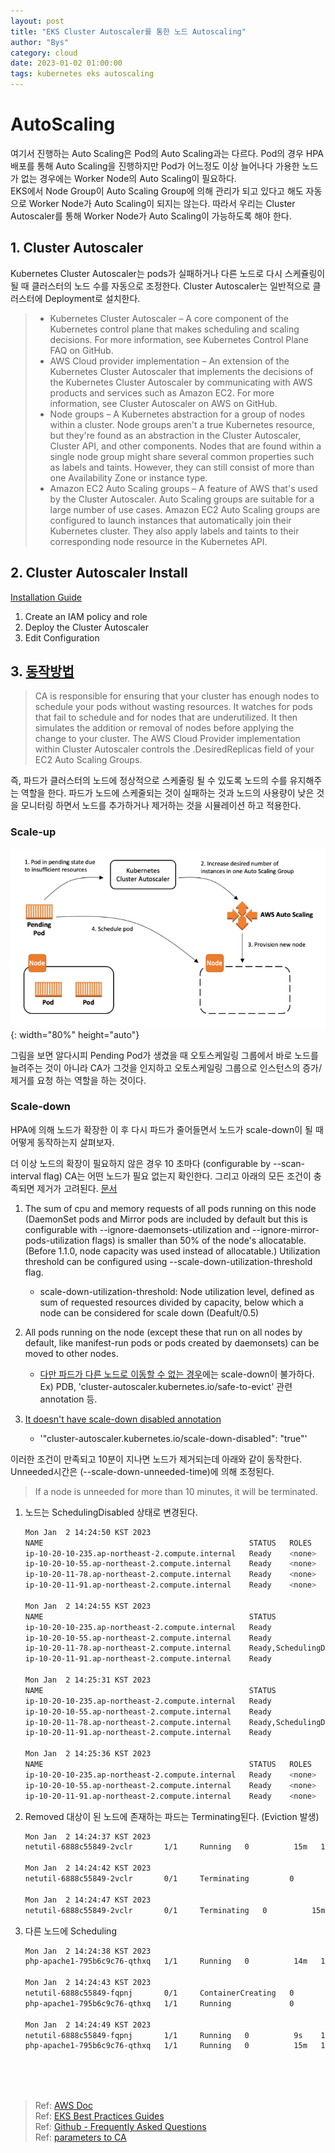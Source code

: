 ```yaml
---
layout: post
title: "EKS Cluster Autoscaler를 통한 노드 Autoscaling"
author: "Bys"
category: cloud
date: 2023-01-02 01:00:00
tags: kubernetes eks autoscaling
---
```


# AutoScaling
여기서 진행하는 Auto Scaling은 Pod의 Auto Scaling과는 다르다. Pod의 경우 HPA 배포를 통해 Auto Scaling을 진행하지만 Pod가 어느정도 이상 늘어나다 가용한 노드가 없는 경우에는 Worker Node의 Auto Scaling이 필요하다.  
EKS에서 Node Group이 Auto Scaling Group에 의해 관리가 되고 있다고 해도 자동으로 Worker Node가 Auto Scaling이 되지는 않는다. 따라서 우리는 Cluster Autoscaler를 통해 Worker Node가 Auto Scaling이 가능하도록 해야 한다.  


## 1. Cluster Autoscaler
Kubernetes Cluster Autoscaler는 pods가 실패하거나 다른 노드로 다시 스케쥴링이 될 때 클러스터의 노드 수를 자동으로 조정한다. Cluster Autoscaler는 일반적으로 클러스터에 Deployment로 설치한다.  

> - Kubernetes Cluster Autoscaler – A core component of the Kubernetes control plane that makes scheduling and scaling decisions. For more information, see Kubernetes Control Plane FAQ on GitHub.
> - AWS Cloud provider implementation – An extension of the Kubernetes Cluster Autoscaler that implements the decisions of the Kubernetes Cluster Autoscaler by communicating with AWS products and services such as Amazon EC2. For more information, see Cluster Autoscaler on AWS on GitHub.
> - Node groups – A Kubernetes abstraction for a group of nodes within a cluster. Node groups aren't a true Kubernetes resource, but they're found as an abstraction in the Cluster Autoscaler, Cluster API, and other components. Nodes that are found within a single node group might share several common properties such as labels and taints. However, they can still consist of more than one Availability Zone or instance type.
> - Amazon EC2 Auto Scaling groups – A feature of AWS that's used by the Cluster Autoscaler. Auto Scaling groups are suitable for a large number of use cases. Amazon EC2 Auto Scaling groups are configured to launch instances that automatically join their Kubernetes cluster. They also apply labels and taints to their corresponding node resource in the Kubernetes API.


## 2. Cluster Autoscaler Install
[Installation Guide](https://docs.aws.amazon.com/eks/latest/userguide/autoscaling.html) 

1. Create an IAM policy and role
2. Deploy the Cluster Autoscaler
3. Edit Configuration


## 3. [동작방법](https://github.com/kubernetes/autoscaler/blob/master/cluster-autoscaler/FAQ.md#table-of-contents)  
> CA is responsible for ensuring that your cluster has enough nodes to schedule your pods without wasting resources. It watches for pods that fail to schedule and for nodes that are underutilized. It then simulates the addition or removal of nodes before applying the change to your cluster. The AWS Cloud Provider implementation within Cluster Autoscaler controls the .DesiredReplicas field of your EC2 Auto Scaling Groups.

 즉, 파드가 클러스터의 노드에 정상적으로 스케줄링 될 수 있도록 노드의 수를 유지해주는 역할을 한다. 파드가 노드에 스케줄되는 것이 실패하는 것과 노드의 사용량이 낮은 것을 모니터링 하면서 노드를 추가하거나 제거하는 것을 시뮬레이션 하고 적용한다.   

### Scale-up

 ![autoscaler001](/assets/it/cloud/eks/autoscaler001.png){: width="80%" height="auto"}

그림을 보면 알다시피 Pending Pod가 생겼을 때 오토스케일링 그룹에서 바로 노드를 늘려주는 것이 아니라 CA가 그것을 인지하고 오토스케일링 그룹으로 인스턴스의 증가/제거를 요청 하는 역할을 하는 것이다.  

### Scale-down
HPA에 의해 노드가 확장한 이 후 다시 파드가 줄어들면서 노드가 scale-down이 될 때 어떻게 동작하는지 살펴보자.  

더 이상 노드의 확장이 필요하지 않은 경우 10 초마다 (configurable by --scan-interval flag) CA는 어떤 노드가 필요 없는지 확인한다. 그리고 아래의 모든 조건이 충족되면 제거가 고려된다. [문서](https://github.com/kubernetes/autoscaler/blob/master/cluster-autoscaler/FAQ.md#how-does-scale-down-work)  
1. The sum of cpu and memory requests of all pods running on this node (DaemonSet pods and Mirror pods are included by default but this is configurable with --ignore-daemonsets-utilization and --ignore-mirror-pods-utilization flags) is smaller than 50% of the node's allocatable. (Before 1.1.0, node capacity was used instead of allocatable.) Utilization threshold can be configured using --scale-down-utilization-threshold flag.
    - scale-down-utilization-threshold: Node utilization level, defined as sum of requested resources divided by capacity, below which a node can be considered for scale down (Deafult/0.5)

2. All pods running on the node (except these that run on all nodes by default, like manifest-run pods or pods created by daemonsets) can be moved to other nodes. 
    - [다만 파드가 다른 노드로 이동할 수 없는 경우](https://github.com/kubernetes/autoscaler/blob/master/cluster-autoscaler/FAQ.md#what-types-of-pods-can-prevent-ca-from-removing-a-node)에는 scale-down이 불가하다. Ex) PDB, 'cluster-autoscaler.kubernetes.io/safe-to-evict' 관련 annotation 등.

3. [It doesn't have scale-down disabled annotation](https://github.com/kubernetes/autoscaler/blob/master/cluster-autoscaler/FAQ.md#how-can-i-prevent-cluster-autoscaler-from-scaling-down-a-particular-node)  
    - '"cluster-autoscaler.kubernetes.io/scale-down-disabled": "true"'


이러한 조건이 만족되고 10분이 지나면 노드가 제거되는데 아래와 같이 동작한다. Unneeded시간은 (--scale-down-unneeded-time)에 의해 조정된다.  
> If a node is unneeded for more than 10 minutes, it will be terminated. 

1. 노드는 SchedulingDisabled 상태로 변경된다. 
    ```bash
    Mon Jan  2 14:24:50 KST 2023
    NAME                                              STATUS   ROLES    AGE   VERSION
    ip-10-20-10-235.ap-northeast-2.compute.internal   Ready    <none>   10d   v1.21.14-eks-fb459a0
    ip-10-20-10-55.ap-northeast-2.compute.internal    Ready    <none>   13m   v1.21.14-eks-fb459a0
    ip-10-20-11-78.ap-northeast-2.compute.internal    Ready    <none>   21m   v1.21.14-eks-fb459a0
    ip-10-20-11-91.ap-northeast-2.compute.internal    Ready    <none>   13d   v1.21.14-eks-fb459a0

    Mon Jan  2 14:24:55 KST 2023
    NAME                                              STATUS                     ROLES    AGE   VERSION
    ip-10-20-10-235.ap-northeast-2.compute.internal   Ready                      <none>   10d   v1.21.14-eks-fb459a0
    ip-10-20-10-55.ap-northeast-2.compute.internal    Ready                      <none>   13m   v1.21.14-eks-fb459a0
    ip-10-20-11-78.ap-northeast-2.compute.internal    Ready,SchedulingDisabled   <none>   21m   v1.21.14-eks-fb459a0
    ip-10-20-11-91.ap-northeast-2.compute.internal    Ready                      <none>   13d   v1.21.14-eks-fb459a0

    Mon Jan  2 14:25:31 KST 2023
    NAME                                              STATUS                     ROLES    AGE   VERSION
    ip-10-20-10-235.ap-northeast-2.compute.internal   Ready                      <none>   10d   v1.21.14-eks-fb459a0
    ip-10-20-10-55.ap-northeast-2.compute.internal    Ready                      <none>   14m   v1.21.14-eks-fb459a0
    ip-10-20-11-78.ap-northeast-2.compute.internal    Ready,SchedulingDisabled   <none>   22m   v1.21.14-eks-fb459a0
    ip-10-20-11-91.ap-northeast-2.compute.internal    Ready                      <none>   13d   v1.21.14-eks-fb459a0

    Mon Jan  2 14:25:36 KST 2023
    NAME                                              STATUS   ROLES    AGE   VERSION
    ip-10-20-10-235.ap-northeast-2.compute.internal   Ready    <none>   10d   v1.21.14-eks-fb459a0
    ip-10-20-10-55.ap-northeast-2.compute.internal    Ready    <none>   14m   v1.21.14-eks-fb459a0
    ip-10-20-11-91.ap-northeast-2.compute.internal    Ready    <none>   13d   v1.21.14-eks-fb459a0
    ```

2. Removed 대상이 된 노드에 존재하는 파드는 Terminating된다. (Eviction 발생)
    ```bash
    Mon Jan  2 14:24:37 KST 2023
    netutil-6888c55849-2vclr       1/1     Running   0          15m   10.20.11.222   ip-10-20-11-78.ap-northeast-2.compute.internal    <none>           <none>

    Mon Jan  2 14:24:42 KST 2023
    netutil-6888c55849-2vclr       0/1     Terminating         0          15m   10.20.11.222   ip-10-20-11-78.ap-northeast-2.compute.internal    <none>           <none>

    Mon Jan  2 14:24:47 KST 2023
    netutil-6888c55849-2vclr       0/1     Terminating   0          15m   10.20.11.222   ip-10-20-11-78.ap-northeast-2.compute.internal    <none>           <none>
    ```

3. 다른 노드에 Scheduling
    ```bash
    Mon Jan  2 14:24:38 KST 2023
    php-apache1-795b6c9c76-qthxq   1/1     Running   0          14m   10.20.10.192   ip-10-20-10-55.ap-northeast-2.compute.internal    <none>           <none>

    Mon Jan  2 14:24:43 KST 2023
    netutil-6888c55849-fqpnj       0/1     ContainerCreating   0          4s    <none>         ip-10-20-10-55.ap-northeast-2.compute.internal    <none>           <none>
    php-apache1-795b6c9c76-qthxq   1/1     Running             0          14m   10.20.10.192   ip-10-20-10-55.ap-northeast-2.compute.internal    <none>           <none>

    Mon Jan  2 14:24:49 KST 2023
    netutil-6888c55849-fqpnj       1/1     Running   0          9s    10.20.10.15    ip-10-20-10-55.ap-northeast-2.compute.internal    <none>           <none>
    php-apache1-795b6c9c76-qthxq   1/1     Running   0          15m   10.20.10.192   ip-10-20-10-55.ap-northeast-2.compute.internal    <none>           <none>
    ```


<br><br><br>

> Ref: [AWS Doc](https://docs.aws.amazon.com/ko_kr/eks/latest/userguide/autoscaling.html)  
> Ref: [EKS Best Practices Guides](https://aws.github.io/aws-eks-best-practices/cluster-autoscaling/)  
> Ref: [Github - Frequently Asked Questions](https://github.com/kubernetes/autoscaler/blob/master/cluster-autoscaler/FAQ.md)  
> Ref: [parameters to CA](https://github.com/kubernetes/autoscaler/blob/master/cluster-autoscaler/FAQ.md#what-are-the-parameters-to-ca)  